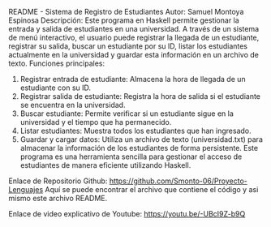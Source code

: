 README - Sistema de Registro de Estudiantes
Autor: Samuel Montoya Espinosa
Descripción: Este programa en Haskell permite gestionar la entrada y salida de estudiantes en una universidad. A través de un sistema de menú interactivo, el usuario puede registrar la llegada de un estudiante, registrar su salida, buscar un estudiante por su ID, listar los estudiantes actualmente en la universidad y guardar esta información en un archivo de texto.
Funciones principales:
1.	Registrar entrada de estudiante: Almacena la hora de llegada de un estudiante con su ID.
2.	Registrar salida de estudiante: Registra la hora de salida si el estudiante se encuentra en la universidad.
3.	Buscar estudiante: Permite verificar si un estudiante sigue en la universidad y el tiempo que ha permanecido.
4.	Listar estudiantes: Muestra todos los estudiantes que han ingresado.
5.	Guardar y cargar datos: Utiliza un archivo de texto (universidad.txt) para almacenar la información de los estudiantes de forma persistente.
Este programa es una herramienta sencilla para gestionar el acceso de estudiantes de manera eficiente utilizando Haskell.

Enlace de Repositorio Github:
https://github.com/Smonto-06/Proyecto-Lenguajes
Aquí se puede encontrar el archivo que contiene el código y asi mismo este archivo README.

Enlace de video explicativo de Youtube:
https://youtu.be/-UBcI9Z-b9Q

